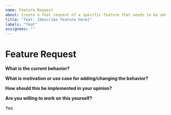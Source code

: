 ```yaml
---
name: Feature Request
about: Create a feat request of a specific feature that needs to be added.
title: "feat: [Describe feature here]"
labels: "feat"
assignees: ""
---
```


# Feature Request

**What is the current behavior?**

**What is motivation or use case for adding/changing the behavior?**

**How should this be implemented in your opinion?**

**Are you willing to work on this yourself?**

Yes
